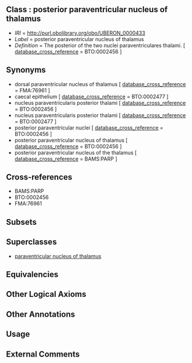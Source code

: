 
## Class : posterior paraventricular nucleus of thalamus

 * *IRI* = http://purl.obolibrary.org/obo/UBERON_0000433
 * *Label* = posterior paraventricular nucleus of thalamus
 * *Definition* = The posterior of the two nuclei paraventriculares thalami. [ [database_cross_reference](../../ef/oboInOwl#hasDbXref.md) = BTO:0002456 ]

## Synonyms

 * dorsal paraventricular nucleus of thalamus [ [database_cross_reference](../../ef/oboInOwl#hasDbXref.md) = FMA:76961 ]
 * caecal epithelium [ [database_cross_reference](../../ef/oboInOwl#hasDbXref.md) = BTO:0002477 ]
 * nucleus paraventricularis posterior thalami [ [database_cross_reference](../../ef/oboInOwl#hasDbXref.md) = BTO:0002456 ]
 * nucleus paraventricularis posterior thalami [ [database_cross_reference](../../ef/oboInOwl#hasDbXref.md) = BTO:0002477 ]
 * posterior paraventricular nuclei [ [database_cross_reference](../../ef/oboInOwl#hasDbXref.md) = BTO:0002456 ]
 * posterior paraventricular nucleus of thalamus [ [database_cross_reference](../../ef/oboInOwl#hasDbXref.md) = BTO:0002456 ]
 * posterior paraventricular nucleus of the thalamus [ [database_cross_reference](../../ef/oboInOwl#hasDbXref.md) = BAMS:PARP ]

## Cross-references

 * BAMS:PARP
 * BTO:0002456
 * FMA:76961

## Subsets


## Superclasses

 * [paraventricular nucleus of thalamus](../../UBERON/20/UBERON_0001920.md)

## Equivalencies


## Other Logical Axioms


## Other Annotations


## Usage


## External Comments

